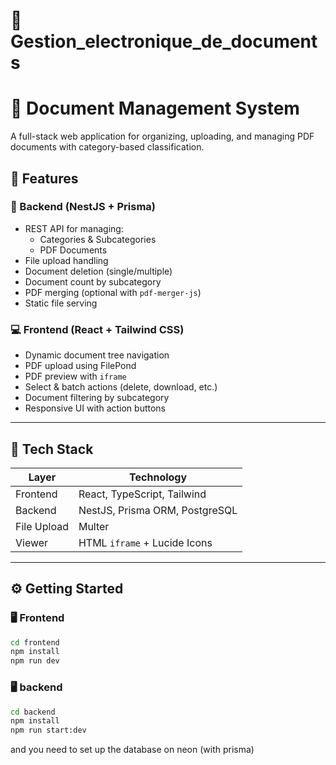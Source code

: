# 📄 Gestion_electronique_de_documents
# 📄 Document Management System

A full-stack web application for organizing, uploading, and managing PDF documents with category-based classification.

## 🚀 Features

### 🔧 Backend (NestJS + Prisma)
- REST API for managing:
  - Categories & Subcategories
  - PDF Documents
- File upload handling
- Document deletion (single/multiple)
- Document count by subcategory
- PDF merging (optional with `pdf-merger-js`)
- Static file serving

### 💻 Frontend (React + Tailwind CSS)
- Dynamic document tree navigation
- PDF upload using FilePond
- PDF preview with `iframe`
- Select & batch actions (delete, download, etc.)
- Document filtering by subcategory
- Responsive UI with action buttons

---

## 🧱 Tech Stack

| Layer     | Technology                     |
|-----------|--------------------------------|
| Frontend  | React, TypeScript, Tailwind    |
| Backend   | NestJS, Prisma ORM, PostgreSQL |
| File Upload | Multer                        |
| Viewer    | HTML `iframe` + Lucide Icons   |

---

## ⚙️ Getting Started

### 🖥️ Frontend

```bash
cd frontend
npm install
npm run dev
```
### 🖥️ backend

```bash
cd backend
npm install
npm run start:dev
```
and you need to set up the database on neon (with prisma)

